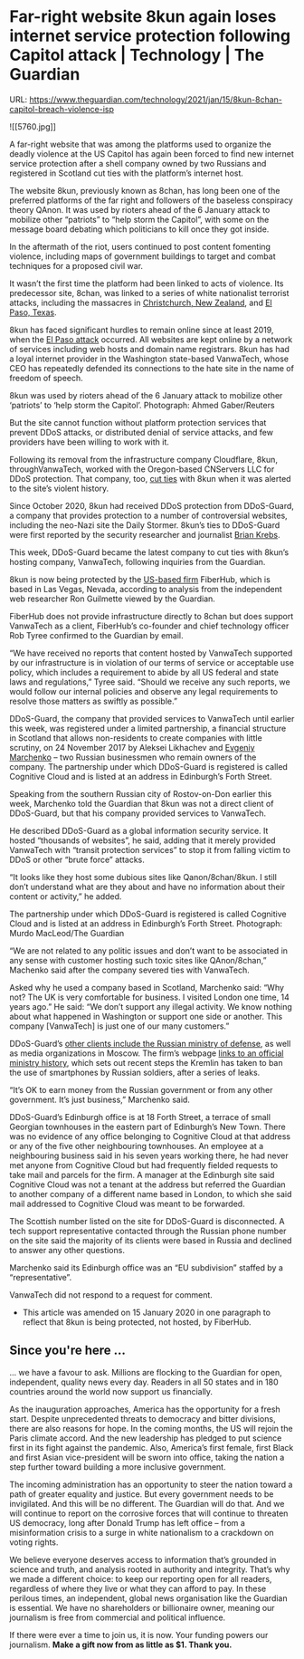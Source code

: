 # Far-right website 8kun again loses internet service protection following Capitol attack | Technology | The Guardian

URL: https://www.theguardian.com/technology/2021/jan/15/8kun-8chan-capitol-breach-violence-isp

![[5760.jpg]]

A far-right website that was among the platforms used to organize the deadly violence at the US Capitol has again been forced to find new internet service protection after a shell company owned by two Russians and registered in Scotland cut ties with the platform’s internet host.

The website 8kun, previously known as 8chan, has long been one of the preferred platforms of the far right and followers of the baseless conspiracy theory QAnon. It was used by rioters ahead of the 6 January attack to mobilize other “patriots” to “help storm the Capitol”, with some on the message board debating which politicians to kill once they got inside.

In the aftermath of the riot, users continued to post content fomenting violence, including maps of government buildings to target and combat techniques for a proposed civil war.

It wasn’t the first time the platform had been linked to acts of violence. Its predecessor site, 8chan, was linked to a series of white nationalist terrorist attacks, including the massacres in [Christchurch, New Zealand](https://www.theguardian.com/world/2019/aug/09/new-zealand-telco-bans-8chan-as-chief-censor-calls-it-racist-killers-platform-of-choice), and [El Paso, Texas](https://www.theguardian.com/us-news/2019/aug/05/cloudflare-8chan-matthew-prince-terminate-service-cuts-off-far-right-message-board-el-paso-shooting).

8kun has faced significant hurdles to remain online since at least 2019, when the [El Paso attack](https://www.theguardian.com/us-news/2019/oct/10/el-paso-mass-shooting-suspect-patrick-crusius-court) occurred. All websites are kept online by a network of services including web hosts and domain name registrars. 8kun has had a loyal internet provider in the Washington state-based VanwaTech, whose CEO has repeatedly defended its connections to the hate site in the name of freedom of speech.

8kun was used by rioters ahead of the 6 January attack to mobilize other ‘patriots’ to ‘help storm the Capitol’. Photograph: Ahmed Gaber/Reuters

But the site cannot function without platform protection services that prevent DDoS attacks, or distributed denial of service attacks, and few providers have been willing to work with it.

Following its removal from the infrastructure company Cloudflare, 8kun, throughVanwaTech, worked with the Oregon-based CNServers LLC for DDoS protection. That company, too, [cut ties](https://www.theguardian.com/technology/2020/oct/19/far-right-online-forum-8chan-loses-internet) with 8kun when it was alerted to the site’s violent history.

Since October 2020, 8kun had received DDoS protection from DDoS-Guard, a company that provides protection to a number of controversial websites, including the neo-Nazi site the Daily Stormer. 8kun’s ties to DDoS-Guard were first reported by the security researcher and journalist [Brian Krebs](https://krebsonsecurity.com/2021/01/hamas-may-be-threat-to-8chan-qanon-online/).

This week, DDoS-Guard became the latest company to cut ties with 8kun’s hosting company, VanwaTech, following inquiries from the Guardian.

8kun is now being protected by the [US-based firm](http://fiberhub.com/) FiberHub, which is based in Las Vegas, Nevada, according to analysis from the independent web researcher Ron Guilmette viewed by the Guardian.

FiberHub does not provide infrastructure directly to 8chan but does support VanwaTech as a client, FiberHub’s co-founder and chief technology officer Rob Tyree confirmed to the Guardian by email.

“We have received no reports that content hosted by VanwaTech supported by our infrastructure is in violation of our terms of service or acceptable use policy, which includes a requirement to abide by all US federal and state laws and regulations,” Tyree said. “Should we receive any such reports, we would follow our internal policies and observe any legal requirements to resolve those matters as swiftly as possible.”

DDoS-Guard, the company that provided services to VanwaTech until earlier this week, was registered under a limited partnership, a financial structure in Scotland that allows non-residents to create companies with little scrutiny, on 24 November 2017 by Aleksei Likhachev and [Evgeniy Marchenko](https://tadviser.com/index.php/Person:Marchenko_Evgeny_Anatolyevich) – two Russian businessmen who remain owners of the company. The partnership under which DDoS-Guard is registered is called Cognitive Cloud and is listed at an address in Edinburgh’s Forth Street.

Speaking from the southern Russian city of Rostov-on-Don earlier this week, Marchenko told the Guardian that 8kun was not a direct client of DDoS-Guard, but that his company provided services to VanwaTech.

He described DDoS-Guard as a global information security service. It hosted “thousands of websites”, he said, adding that it merely provided VanwaTech with “transit protection services” to stop it from falling victim to DDoS or other “brute force” attacks.

“It looks like they host some dubious sites like Qanon/8chan/8kun. I still don’t understand what are they about and have no information about their content or activity,” he added.

The partnership under which DDoS-Guard is registered is called Cognitive Cloud and is listed at an address in Edinburgh’s Forth Street. Photograph: Murdo MacLeod/The Guardian

“We are not related to any politic issues and don’t want to be associated in
 any sense with customer hosting such toxic sites like QAnon/8chan,” Machenko said after the company severed ties with VanwaTech.

Asked why he used a company based in Scotland, Marchenko said: “Why not? The UK is very comfortable for business. I visited London one time, 14 years ago.” He said: “We don’t support any illegal activity. We know nothing about what happened in Washington or support one side or another. This company [VanwaTech] is just one of our many customers.”

DDoS-Guard’s [other clients include the Russian ministry of defense](https://tadviser.com/index.php/Company:DDoS-Guard), as well as media organizations in Moscow. The firm’s webpage [links to an official ministry history](https://tadviser.com/index.php/Company:Ministry_of_Defence_of_the_Russian_Federation_(Ministry_of_Defence)), which sets out recent steps the Kremlin has taken to ban the use of smartphones by Russian soldiers, after a series of leaks.

“It’s OK to earn money from the Russian government or from any other government. It’s just business,” Marchenko said.

DDoS-Guard’s Edinburgh office is at 18 Forth Street, a terrace of small Georgian townhouses in the eastern part of Edinburgh’s New Town. There was no evidence of any office belonging to Cognitive Cloud at that address or any of the five other neighbouring townhouses. An employee at a neighbouring business said in his seven years working there, he had never met anyone from Cognitive Cloud but had frequently fielded requests to take mail and parcels for the firm. A manager at the Edinburgh site said Cognitive Cloud was not a tenant at the address but referred the Guardian to another company of a different name based in London, to which she said mail addressed to Cognitive Cloud was meant to be forwarded.

The Scottish number listed on the site for DDoS-Guard is disconnected. A tech support representative contacted through the Russian phone number on the site said the majority of its clients were based in Russia and declined to answer any other questions.

Marchenko said its Edinburgh office was an “EU subdivision” staffed by a “representative”.

VanwaTech did not respond to a request for comment.

- This article was amended on 15 January 2020 in one paragraph to reflect that 8kun is being protected, not hosted, by FiberHub.

## Since you're here ...

... we have a favour to ask. Millions are flocking to the Guardian for open, independent, quality news every day. Readers in all 50 states and in 180 countries around the world now support us financially.

As the inauguration approaches, America has the opportunity for a fresh start. Despite unprecedented threats to democracy and bitter divisions, there are also reasons for hope. In the coming months, the US will rejoin the Paris climate accord. And the new leadership has pledged to put science first in its fight against the pandemic. Also, America’s first female, first Black and first Asian vice-president will be sworn into office, taking the nation a step further toward building a more inclusive government.

The incoming administration has an opportunity to steer the nation toward a path of greater equality and justice. But every government needs to be invigilated. And this will be no different. The Guardian will do that. And we will continue to report on the corrosive forces that will continue to threaten US democracy, long after Donald Trump has left office – from a misinformation crisis to a surge in white nationalism to a crackdown on voting rights.

We believe everyone deserves access to information that’s grounded in science and truth, and analysis rooted in authority and integrity. That’s why we made a different choice: to keep our reporting open for all readers, regardless of where they live or what they can afford to pay. In these perilous times, an independent, global news organisation like the Guardian is essential. We have no shareholders or billionaire owner, meaning our journalism is free from commercial and political influence.

If there were ever a time to join us, it is now. Your funding powers our journalism. **Make a gift now from as little as $1. Thank you.**